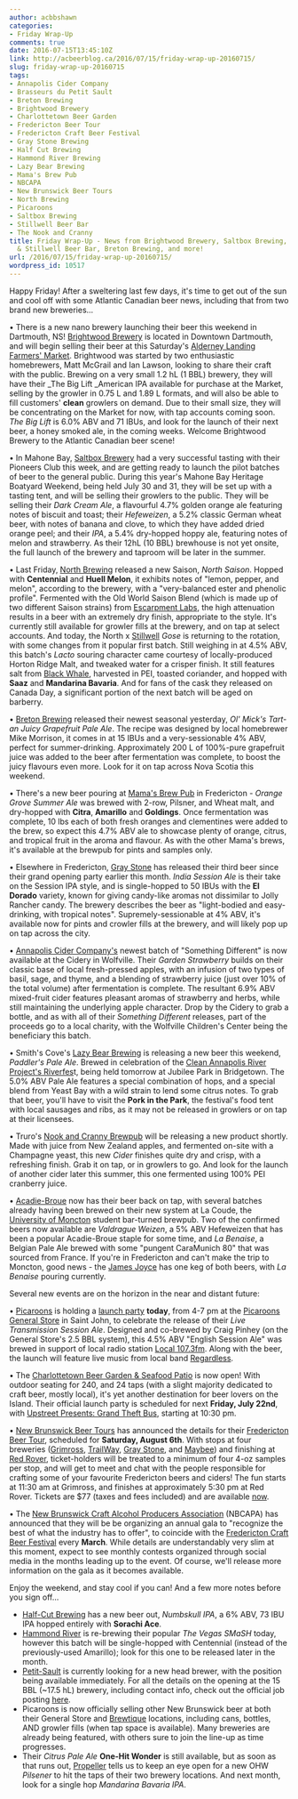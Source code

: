 ```yaml
---
author: acbbshawn
categories:
- Friday Wrap-Up
comments: true
date: 2016-07-15T13:45:10Z
link: http://acbeerblog.ca/2016/07/15/friday-wrap-up-20160715/
slug: friday-wrap-up-20160715
tags:
- Annapolis Cider Company
- Brasseurs du Petit Sault
- Breton Brewing
- Brightwood Brewery
- Charlottetown Beer Garden
- Fredericton Beer Tour
- Fredericton Craft Beer Festival
- Gray Stone Brewing
- Half Cut Brewing
- Hammond River Brewing
- Lazy Bear Brewing
- Mama's Brew Pub
- NBCAPA
- New Brunswick Beer Tours
- North Brewing
- Picaroons
- Saltbox Brewing
- Stillwell Beer Bar
- The Nook and Cranny
title: Friday Wrap-Up - News from Brightwood Brewery, Saltbox Brewing, North Brewery
  & Stillwell Beer Bar, Breton Brewing, and more!
url: /2016/07/15/friday-wrap-up-20160715/
wordpress_id: 10517
---
```


Happy Friday! After a sweltering last few days, it's time to get out of the sun and cool off with some Atlantic Canadian beer news, including that from two brand new breweries...

• There is a new nano brewery launching their beer this weekend in Dartmouth, NS! [Brightwood Brewery](https://twitter.com/Brightwoodbeer) is located in Downtown Dartmouth, and will begin selling their beer at this Saturday's [Alderney Landing Farmers' Market](http://www.alderneylanding.com/market/). Brightwood was started by two enthusiastic homebrewers, Matt McGrail and Ian Lawson, looking to share their craft with the public. Brewing on a very small 1.2 hL (1 BBL) brewery, they will have their _The Big Lift _American IPA available for purchase at the Market, selling by the growler in 0.75 L and 1.89 L formats, and will also be able to fill customers' **clean** growlers on demand. Due to their small size, they will be concentrating on the Market for now, with tap accounts coming soon. _The Big Lift_ is 6.0% ABV and 71 IBUs, and look for the launch of their next beer, a honey smoked ale, in the coming weeks. Welcome Brightwood Brewery to the Atlantic Canadian beer scene!

• In Mahone Bay, [Saltbox Brewery](http://www.saltboxbrewingcompany.ca/) had a very successful tasting with their Pioneers Club this week, and are getting ready to launch the pilot batches of beer to the general public. During this year's Mahone Bay Heritage Boatyard Weekend, being held July 30 and 31, they will be set up with a tasting tent, and will be selling their growlers to the public. They will be selling their _Dark Cream Ale_, a flavourful 4.7% golden orange ale featuring notes of biscuit and toast; their _Hefeweizen_, a 5.2% classic German wheat beer, with notes of banana and clove, to which they have added dried orange peel; and their _IPA_, a 5.4% dry-hopped hoppy ale, featuring notes of melon and strawberry. As their 12hL (10 BBL) brewhouse is not yet onsite, the full launch of the brewery and taproom will be later in the summer.

• Last Friday, [North Brewing](http://www.northbrewing.ca/) released a new Saison, _North Saison_. Hopped with **Centennial** and **Huell Melon**, it exhibits notes of "lemon, pepper, and melon", according to the brewery, with a "very-balanced ester and phenolic profile". Fermented with the Old World Saison Blend (which is made up of two different Saison strains) from [Escarpment Labs](http://www.escarpmentlabs.com/), the high attenuation results in a beer with an extremely dry finish, appropriate to the style. It's currently still available for growler fills at the brewery, and on tap at select accounts. And today, the North x [Stillwell](http://www.barstillwell.com/) _Gose_ is returning to the rotation, with some changes from it popular first batch. Still weighing in at 4.5% ABV, this batch's _Lacto_ souring character came courtesy of locally-produced Horton Ridge Malt, and tweaked water for a crisper finish. It still features salt from [Black Whale](https://www.facebook.com/blackwhalesaltco/), harvested in PEI, toasted coriander, and hopped with **Saaz** and **Mandarina Bavaria**. And for fans of the cask they released on Canada Day, a significant portion of the next batch will be aged on barberry.

• [Breton Brewing](http://bretonbrewing.ca/) released their newest seasonal yesterday, _Ol' Mick's Tart-an Juicy Grapefruit Pale Ale_. The recipe was designed by local homebrewer Mike Morrison, it comes in at 15 IBUs and a very-sessionable 4% ABV, perfect for summer-drinking. Approximately 200 L of 100%-pure grapefruit juice was added to the beer after fermentation was complete, to boost the juicy flavours even more. Look for it on tap across Nova Scotia this weekend.

• There's a new beer pouring at [Mama's Brew Pub](http://www.mamaspubwesthills.com/) in Fredericton - _Orange Grove Summer Ale_ was brewed with 2-row, Pilsner, and Wheat malt, and dry-hopped with **Citra**, **Amarillo** and **Goldings**. Once fermentation was complete, 10 lbs each of both fresh oranges and clementines were added to the brew, so expect this 4.7% ABV ale to showcase plenty of orange, citrus, and tropical fruit in the aroma and flavour. As with the other Mama's brews, it's available at the brewpub for pints and samples only.

• Elsewhere in Fredericton, [Gray Stone](http://graystonebrewing.com/) has released their third beer since their grand opening party earlier this month. _India Session Ale_ is their take on the Session IPA style, and is single-hopped to 50 IBUs with the **El Dorado** variety, known for giving candy-like aromas not dissimilar to Jolly Rancher candy. The brewery describes the beer as "light-bodied and easy-drinking, with tropical notes". Supremely-sessionable at 4% ABV, it's available now for pints and crowler fills at the brewery, and will likely pop up on tap across the city.

• [Annapolis Cider Company's](http://drinkannapolis.ca/) newest batch of "Something Different" is now available at the Cidery in Wolfville. Their _Garden Strawberry_ builds on their classic base of local fresh-pressed apples, with an infusion of two types of basil, sage, and thyme, and a blending of strawberry juice (just over 10% of the total volume) after fermentation is complete. The resultant 6.9% ABV mixed-fruit cider features pleasant aromas of strawberry and herbs, while still maintaining the underlying apple character. Drop by the Cidery to grab a bottle, and as with all of their _Something Different_ releases, part of the proceeds go to a local charity, with the Wolfville Children's Center being the beneficiary this batch.

• Smith's Cove's [Lazy Bear Brewing](http://www.lazybearbrewing.ca) is releasing a new beer this weekend, _Paddler's Pale Ale_. Brewed in celebration of the [Clean Annapolis River Project's Riverfes](http://www.annapolisriver.ca/riverfest.php)t, being held tomorrow at Jubilee Park in Bridgetown. The 5.0% ABV Pale Ale features a special combination of hops, and a special blend from Yeast Bay with a wild strain to lend some citrus notes. To grab that beer, you'll have to visit the **Pork in the Park**, the festival's food tent with local sausages and ribs, as it may not be released in growlers or on tap at their licensees.

• Truro's [Nook and Cranny Brewpub](http://thenookandcranny.ca/) will be releasing a new product shortly. Made with juice from New Zealand apples, and fermented on-site with a Champagne yeast, this new _Cider_ finishes quite dry and crisp, with a refreshing finish. Grab it on tap, or in growlers to go. And look for the launch of another cider later this summer, this one fermented using 100% PEI cranberry juice.

• [Acadie-Broue](https://www.facebook.com/pages/Acadie-Broue/176759632361301) now has their beer back on tap, with several batches already having been brewed on their new system at La Coude, the [University of Moncton](https://www.umoncton.ca/) student bar-turned brewpub. Two of the confirmed beers now available are _Valdrague Weizen_, a 5% ABV Hefeweizen that has been a popular Acadie-Broue staple for some time, and _La Benaise_, a Belgian Pale Ale brewed with some "pungent CaraMunich 80" that was sourced from France. If you're in Fredericton and can't make the trip to Moncton, good news - the [James Joyce](https://www.facebook.com/The-James-Joyce-Pub-187205728006725/?fref=ts) has one keg of both beers, with _La Benaise_ pouring currently.

Several new events are on the horizon in the near and distant future:

• [Picaroons](http://picaroons.ca/) is holding a [launch party](https://www.facebook.com/events/1102204559852520/) **today**, from 4-7 pm at the [Picaroons General Store](https://www.facebook.com/PicarooonsGeneralStore/) in Saint John, to celebrate the release of their _Live Transmission Session Ale_. Designed and co-brewed by Craig Pinhey (on the General Store's 2.5 BBL system), this 4.5% ABV "English Session Ale" was brewed in support of local radio station [Local 107.3fm](https://www.facebook.com/localfm/). Along with the beer, the launch will feature live music from local band [Regardless](https://www.facebook.com/Regardless-1509777269253964/).

• The [Charlottetown Beer Garden & Seafood Patio](https://www.facebook.com/BeerGardenPEI/) is now open! With outdoor seating for 240, and 24 taps (with a slight majority dedicated to craft beer, mostly local), it's yet another destination for beer lovers on the Island. Their official launch party is scheduled for next **Friday, July 22nd**, with [Upstreet Presents:  Grand Theft Bus](https://www.facebook.com/events/1118370541571037/), starting at 10:30 pm.

• [New Brunswick Beer Tours](https://www.facebook.com/newbrunswickbeertours/?fref=ts) has announced the details for their [Fredericton Beer Tour](https://www.facebook.com/events/262486610784204/), scheduled for **Saturday, August 6th**. With stops at four breweries ([Grimross](http://grimross.com/), [TrailWay](https://www.facebook.com/trailwaybrewing), [Gray Stone](http://graystonebrewing.com/), and [Maybee](http://www.maybeebrew.com/)) and finishing at [Red Rover](http://www.redroverbrew.com/), ticket-holders will be treated to a minimum of four 4-oz samples per stop, and will get to meet and chat with the people responsible for crafting some of your favourite Fredericton beers and ciders! The fun starts at 11:30 am at Grimross, and finishes at approximately 5:30 pm at Red Rover. Tickets are $77 (taxes and fees included) and are available [now](https://www.eventbrite.ca/e/fredericton-beer-tour-tickets-26580997479?ref=enivtefor001&invite=MTA0NTIwNTUvZnJlZGVyaWN0b25iZWVyQGdtYWlsLmNvbS8w&utm_source=eb_email&utm_medium=email&utm_campaign=inviteformalv2&utm_term=attend).

• The [New Brunswick Craft Alcohol Producers Association](https://twitter.com/NBCAPA) (NBCAPA) has announced that they will be be organizing an annual gala to "recognize the best of what the industry has to offer", to coincide with the [Fredericton Craft Beer Festival](http://www.frederictoncraftbeerfestival.com/) every **March**. While details are understandably very slim at this moment, expect to see monthly contests organized through social media in the months leading up to the event. Of course, we'll release more information on the gala as it becomes available.

Enjoy the weekend, and stay cool if you can! And a few more notes before you sign off...

- [Half-Cut Brewing](https://www.facebook.com/HalfCutBrewing) has a new beer out, _Numbskull IPA_, a 6% ABV, 73 IBU IPA hopped entirely with **Sorachi Ace**.
- [Hammond River](https://www.facebook.com/hammondriverbrewery) is re-brewing their popular _The Vegas SMaSH_ today, however this batch will be single-hopped with Centennial (instead of the previously-used Amarillo); look for this one to be released later in the month.
- [Petit-Sault](http://petitsault.com/en/) is currently looking for a new head brewer, with the position being available immediately. For all the details on the opening at the 15 BBL (~17.5 hL) brewery, including contact info, check out the official job posting [here](http://petitsault.com/upload/documents/Brewer-2016-08-05.pdf).
- Picaroons is now officially selling other New Brunswick beer at both their General Store and [Brewtique](https://www.facebook.com/pages/Picaroons-Brewtique/175733285789133?fref=ts) locations, including cans, bottles, AND growler fills (when tap space is available). Many breweries are already being featured, with others sure to join the line-up as time progresses.
- Their _Citrus Pale Ale_ **One-Hit Wonder** is still available, but as soon as that runs out, [Propeller](http://www.drinkpropeller.ca/) tells us to keep an eye open for a new OHW _Pilsener_ to hit the taps of their two brewery locations. And next month, look for a single hop _Mandarina Bavaria IPA_.

